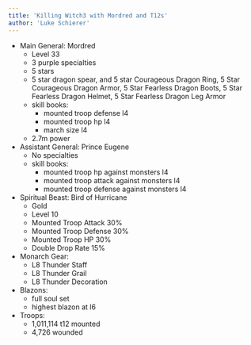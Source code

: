 ```yaml
---
title: 'Killing Witch3 with Mordred and T12s'
author: 'Luke Schierer'
---
```


- Main General: Mordred
  - Level 33
  - 3 purple specialties
  - 5 stars
  - 5 star dragon spear, and 5 star Courageous Dragon Ring, 5 Star Courageous Dragon Armor, 5 Star Fearless Dragon Boots, 5 Star Fearless Dragon Helmet, 5 Star Fearless Dragon Leg Armor
  - skill books:
    - mounted troop defense l4
    - mounted troop hp l4
    - march size l4
  - 2.7m power
- Assistant General: Prince Eugene
  - No specialties
  - skill books:
    - mounted troop hp against monsters l4
    - mounted troop attack against monsters l4
    - mounted troop defense against monsters l4
- Spiritual Beast: Bird of Hurricane
  - Gold
  - Level 10
  - Mounted Troop Attack 30%
  - Mounted Troop Defense 30%
  - Mounted Troop HP 30%
  - Double Drop Rate 15%
- Monarch Gear:
  - L8 Thunder Staff
  - L8 Thunder Grail
  - L8 Thunder Decoration
- Blazons:
  - full soul set
  - highest blazon at l6
- Troops:
  - 1,011,114 t12 mounted
  - 4,726 wounded
